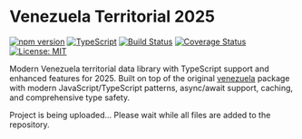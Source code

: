 # Venezuela Territorial 2025

[![npm version](https://badge.fury.io/js/venezuela-territorial-2025.svg)](https://badge.fury.io/js/venezuela-territorial-2025)
[![TypeScript](https://img.shields.io/badge/TypeScript-5.6-blue)](https://www.typescriptlang.org/)
[![Build Status](https://github.com/hackhit/venezuela-territorial-2025/workflows/CI/badge.svg)](https://github.com/hackhit/venezuela-territorial-2025/actions)
[![Coverage Status](https://coveralls.io/repos/github/hackhit/venezuela-territorial-2025/badge.svg?branch=main)](https://coveralls.io/github/hackhit/venezuela-territorial-2025?branch=main)
[![License: MIT](https://img.shields.io/badge/License-MIT-yellow.svg)](https://opensource.org/licenses/MIT)

Modern Venezuela territorial data library with TypeScript support and enhanced features for 2025. Built on top of the original [venezuela](https://www.npmjs.com/package/venezuela) package with modern JavaScript/TypeScript patterns, async/await support, caching, and comprehensive type safety.

Project is being uploaded... Please wait while all files are added to the repository.
